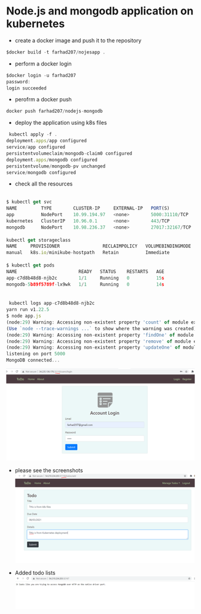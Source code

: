 <h1 id="my-custom-anchor-name">
  Node.js and mongodb application on kubernetes
</h1>

* create a docker image and push it to the repository 
```javascript
$docker build -t farhad207/nojesapp .
```
* perform a docker login
```javascript 
$docker login -u farhad207
password:
login succeeded
```
* perofrm a docker push

```javascript
docker push farhad207/nodejs-mongodb 
```

* deploy the application using k8s files


```javascript
 kubectl apply -f .
deployment.apps/app configured
service/app configured
persistentvolumeclaim/mongodb-claim0 configured
deployment.apps/mongodb configured
persistentvolume/mongodb-pv unchanged
service/mongodb configured
```
* check all the resources 

```javascript

$ kubectl get svc
NAME         TYPE        CLUSTER-IP     EXTERNAL-IP   PORT(S)           AGE
app          NodePort    10.99.194.97   <none>        5000:31110/TCP    67m
kubernetes   ClusterIP   10.96.0.1      <none>        443/TCP           69m
mongodb      NodePort    10.98.236.37   <none>        27017:32167/TCP   67m

kubectl get storageclass
NAME     PROVISIONER                RECLAIMPOLICY   VOLUMEBINDINGMODE   ALLOWVOLUMEEXPANSION   AGE
manual   k8s.io/minikube-hostpath   Retain          Immediate           false                  155m

$ kubectl get pods
NAME                       READY   STATUS    RESTARTS   AGE
app-c7d8b48d8-njb2c        1/1     Running   0          15s
mongodb-5b89f5789f-lx9wk   1/1     Running   0          14s


 kubectl logs app-c7d8b48d8-njb2c
yarn run v1.22.5
$ node app.js
(node:29) Warning: Accessing non-existent property 'count' of module exports inside circular dependency
(Use `node --trace-warnings ...` to show where the warning was created)
(node:29) Warning: Accessing non-existent property 'findOne' of module exports inside circular dependency
(node:29) Warning: Accessing non-existent property 'remove' of module exports inside circular dependency
(node:29) Warning: Accessing non-existent property 'updateOne' of module exports inside circular dependency
listening on port 5000
MongoDB connected...

```

![](/images/coding-activity/activity-04-nodejs-mongo-kubernetes/k8s_app_running_on_port_31110.PNG)


* please see the screenshots
![](/images/coding-activity/activity-04-nodejs-mongo-kubernetes/K8s_app_and_mongo_connected.PNG)


* Added todo lists
![](/images/coding-activity/activity-04-nodejs-mongo-kubernetes/k8s_mongo_db_connected.PNG)
